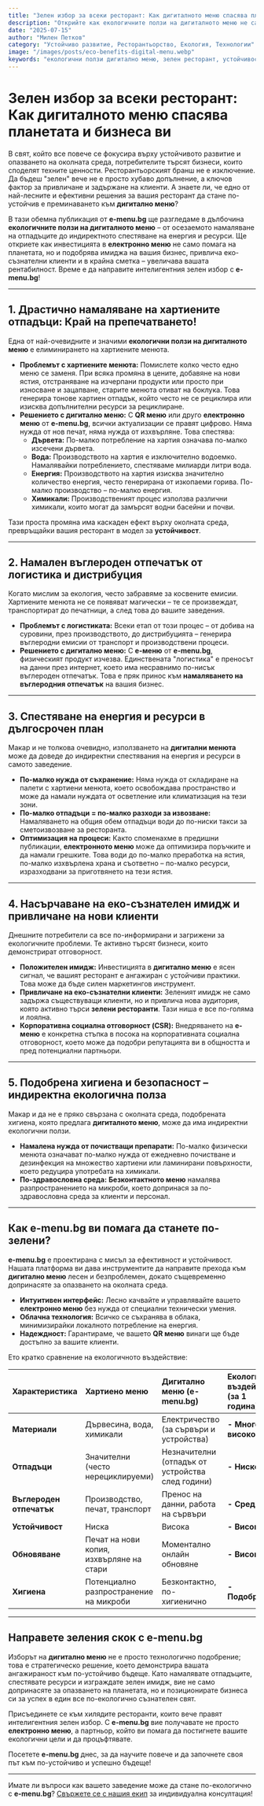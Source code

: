 ```yaml
---
title: "Зелен избор за всеки ресторант: Как дигиталното меню спасява планетата и бизнеса ви"
description: "Открийте как екологичните ползи на дигиталното меню не са просто тренд, а стратегическа инвестиция. Научете как e-menu.bg помага на вашия ресторант да намали отпадъците, спести ресурси и изгради зелен имидж, привличайки еко-съзнателни клиенти. Бъдете част от устойчивото бъдеще с електронно меню."
date: "2025-07-15"
author: "Милен Петков"
category: "Устойчиво развитие, Ресторантьорство, Екология, Технологии"
image: "/images/posts/eco-benefits-digital-menu.webp"
keywords: "екологични ползи дигитално меню, зелен ресторант, устойчивост ресторант, намаляване отпадъци, спестяване хартия, енергийна ефективност ресторант, еко-съзнателни клиенти, CSR ресторант, дигитално меню, електронно меню, е меню, QR меню, e-menu.bg"
---
```


# Зелен избор за всеки ресторант: Как дигиталното меню спасява планетата и бизнеса ви

В свят, който все повече се фокусира върху устойчивото развитие и опазването на околната среда, потребителите търсят бизнеси, които споделят техните ценности. Ресторантьорският бранш не е изключение. Да бъдеш "зелен" вече не е просто хубаво допълнение, а ключов фактор за привличане и задържане на клиенти. А знаете ли, че едно от най-лесните и ефективни решения за вашия ресторант да стане по-устойчив е преминаването към **дигитално меню**?

В тази обемна публикация от **e-menu.bg** ще разгледаме в дълбочина **екологичните ползи на дигиталното меню** – от осезаемото намаляване на отпадъците до индиректното спестяване на енергия и ресурси. Ще откриете как инвестицията в **електронно меню** не само помага на планетата, но и подобрява имиджа на вашия бизнес, привлича еко-съзнателни клиенти и в крайна сметка – увеличава вашата рентабилност. Време е да направите интелигентния зелен избор с **e-menu.bg**!

---

## 1. Драстично намаляване на хартиените отпадъци: Край на препечатването!

Една от най-очевидните и значими **екологични ползи на дигиталното меню** е елиминирането на хартиените менюта.

* **Проблемът с хартиените менюта:** Помислете колко често едно меню се заменя. При всяка промяна в цените, добавяне на нови ястия, отстраняване на изчерпани продукти или просто при износване и зацапване, старите менюта отиват на боклука. Това генерира тонове хартиен отпадък, който често не се рециклира или изисква допълнителни ресурси за рециклиране.
* **Решението с дигитално меню:** С **QR меню** или друго **електронно меню** от **e-menu.bg**, всички актуализации се правят цифрово. Няма нужда от нов печат, няма нужда от изхвърляне. Това спестява:
    * **Дървета:** По-малко потребление на хартия означава по-малко изсечени дървета.
    * **Вода:** Производството на хартия е изключително водоемко. Намалявайки потреблението, спестяваме милиарди литри вода.
    * **Енергия:** Производството на хартия изисква значително количество енергия, често генерирана от изкопаеми горива. По-малко производство – по-малко енергия.
    * **Химикали:** Производственият процес използва различни химикали, които могат да замърсят водни басейни и почви.

Тази проста промяна има каскаден ефект върху околната среда, превръщайки вашия ресторант в модел за **устойчивост**.

---

## 2. Намален въглероден отпечатък от логистика и дистрибуция

Когато мислим за екология, често забравяме за косвените емисии. Хартиените менюта не се появяват магически – те се произвеждат, транспортират до печатници, а след това до вашите заведения.

* **Проблемът с логистиката:** Всеки етап от този процес – от добива на суровини, през производството, до дистрибуцията – генерира въглеродни емисии от транспорт и производствени процеси.
* **Решението с дигитално меню:** С **е-меню** от **e-menu.bg**, физическият продукт изчезва. Единствената "логистика" е преносът на данни през интернет, което има несравнимо по-нисък въглероден отпечатък. Това е пряк принос към **намаляването на въглеродния отпечатък** на вашия бизнес.

---

## 3. Спестяване на енергия и ресурси в дългосрочен план

Макар и не толкова очевидно, използването на **дигитални менюта** може да доведе до индиректни спестявания на енергия и ресурси в самото заведение.

* **По-малко нужда от съхранение:** Няма нужда от складиране на палети с хартиени менюта, което освобождава пространство и може да намали нуждата от осветление или климатизация на тези зони.
* **По-малко отпадъци = по-малко разходи за извозване:** Намаляването на общия обем отпадъци води до по-ниски такси за сметоизвозване за ресторанта.
* **Оптимизация на процеси:** Както споменахме в предишни публикации, **електронното меню** може да оптимизира поръчките и да намали грешките. Това води до по-малко преработка на ястия, по-малко изхвърлена храна и съответно – по-малко ресурси, изразходвани за приготвянето на тези ястия.

---

## 4. Насърчаване на еко-съзнателен имидж и привличане на нови клиенти

Днешните потребители са все по-информирани и загрижени за екологичните проблеми. Те активно търсят бизнеси, които демонстрират отговорност.

* **Положителен имидж:** Инвестицията в **дигитално меню** е ясен сигнал, че вашият ресторант е ангажиран с устойчиви практики. Това може да бъде силен маркетингов инструмент.
* **Привличане на еко-съзнателни клиенти:** Зеленият имидж не само задържа съществуващи клиенти, но и привлича нова аудитория, която активно търси **зелени ресторанти**. Тази ниша е все по-голяма и лоялна.
* **Корпоративна социална отговорност (CSR):** Внедряването на **е-меню** е конкретна стъпка в посока на корпоративната социална отговорност, което може да подобри репутацията ви в общността и пред потенциални партньори.

---

## 5. Подобрена хигиена и безопасност – индиректна екологична полза

Макар и да не е пряко свързана с околната среда, подобрената хигиена, която предлага **дигиталното меню**, може да има индиректни екологични ползи.

* **Намалена нужда от почистващи препарати:** По-малко физически менюта означават по-малко нужда от ежедневно почистване и дезинфекция на множество хартиени или ламинирани повърхности, което редуцира употребата на химикали.
* **По-здравословна среда:** **Безконтактното меню** намалява разпространението на микроби, което допринася за по-здравословна среда за клиенти и персонал.

---

## Как e-menu.bg ви помага да станете по-зелени?

**e-menu.bg** е проектирана с мисъл за ефективност и устойчивост. Нашата платформа ви дава инструментите да направите прехода към **дигитално меню** лесен и безпроблемен, докато същевременно допринасяте за опазването на околната среда.

* **Интуитивен интерфейс:** Лесно качвайте и управлявайте вашето **електронно меню** без нужда от специални технически умения.
* **Облачна технология:** Всичко се съхранява в облака, минимизирайки локалното потребление на енергия.
* **Надеждност:** Гарантираме, че вашето **QR меню** винаги ще бъде достъпно за вашите клиенти.

Ето кратко сравнение на екологичното въздействие:

| Характеристика      | Хартиено меню                                    | Дигитално меню (e-menu.bg)                       | Екологично въздействие (за 1 година) |
| :------------------ | :----------------------------------------------- | :----------------------------------------------- | :----------------------------------- |
| **Материали** | Дървесина, вода, химикали                        | Електричество (за сървъри и устройства)          | **- Много високо** |
| **Отпадъци** | Значителни (често нерециклируеми)                | Незначителни (отпадък от устройства след години) | **- Ниско** |
| **Въглероден отпечатък** | Производство, печат, транспорт                  | Пренос на данни, работа на сървъри               | **- Средно** |
| **Устойчивост** | Ниска                                            | Висока                                           | **- Висока** |
| **Обновяване** | Печат на нови копия, изхвърляне на стари         | Моментално онлайн обновяне                       | **- Високо** |
| **Хигиена** | Потенциално разпространение на микроби           | Безконтактно, по-хигиенично                      | **- Подобрена** |

---

## Направете зеления скок с e-menu.bg

Изборът на **дигитално меню** не е просто технологично подобрение; това е стратегическо решение, което демонстрира вашата ангажираност към по-устойчиво бъдеще. Като намалявате отпадъците, спестявате ресурси и изграждате зелен имидж, вие не само допринасяте за опазването на планетата, но и позиционирате бизнеса си за успех в един все по-екологично съзнателен свят.

Присъединете се към хилядите ресторанти, които вече правят интелигентния зелен избор. С **e-menu.bg** вие получавате не просто **електронно меню**, а партньор, който ви помага да постигнете вашите екологични цели и да процъфтявате.

Посетете **e-menu.bg** днес, за да научите повече и да започнете своя път към по-устойчиво и успешно бъдеще!

---

Имате ли въпроси как вашето заведение може да стане по-екологично с **e-menu.bg**? [Свържете се с нашия екип](/contacts) за индивидуална консултация!